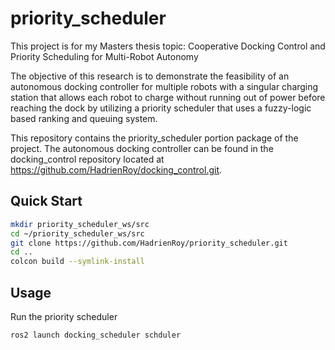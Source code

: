 # priority_scheduler
This project is for my Masters thesis topic: Cooperative Docking Control and Priority Scheduling for Multi-Robot Autonomy

The objective of this research is to demonstrate the feasibility of an autonomous docking controller for multiple robots with a singular charging station that allows each robot to charge without running out of power before reaching the dock by utilizing a priority scheduler that uses a fuzzy-logic based ranking and queuing system.

This repository contains the priority_scheduler portion package of the project. The autonomous docking controller can be found in the docking_control repository located at https://github.com/HadrienRoy/docking_control.git.

## Quick Start
```sh
mkdir priority_scheduler_ws/src
cd ~/priority_scheduler_ws/src
git clone https://github.com/HadrienRoy/priority_scheduler.git
cd ..
colcon build --symlink-install
```

## Usage
Run the priority scheduler 
```sh
ros2 launch docking_scheduler schduler
```
